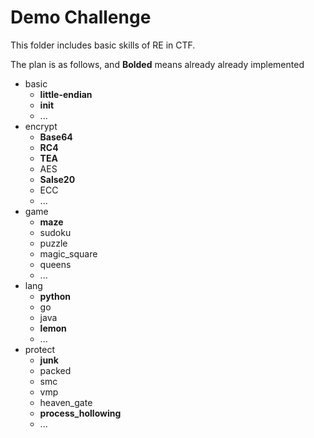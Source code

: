 # Demo Challenge

This folder includes basic skills of RE in CTF.

The plan is as follows, and **Bolded** means already already implemented

- basic
  - **little-endian**
  - **init**
  - ...
- encrypt
  - **Base64**
  - **RC4**
  - **TEA**
  - AES
  - **Salse20**
  - ECC
  - ...
- game
  - **maze**
  - sudoku
  - puzzle
  - magic_square
  - queens
  - ...
- lang
  - **python**
  - go
  - java
  - **lemon**
  - ...
- protect
  - **junk**
  - packed
  - smc
  - vmp
  - heaven_gate
  - **process_hollowing**
  - ...

